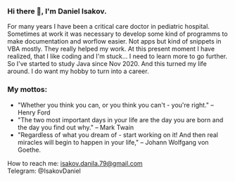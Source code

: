### Hi there 👋, I'm Daniel Isakov.

For many years I have been a critical care doctor in pediatric hospital. Sometimes at work it was necessary to develop some kind of programms to make documentation and worflow easier. Not apps but kind of snippets in VBA mostly. They really helped my work. At this present moment I have realized, that I like coding and I'm stuck... I need to learn more to go further. So I've started to study Java since Nov 2020. And this turned my life around. I do want my hobby to turn into a career.

### My mottos:
* "Whether you think you can, or you think you can't - you're right." – Henry Ford
* "The two most important days in your life are the day you are born and the day you find out why." – Mark Twain
* "Regardless of what you dream of - start working on it! And then real miracles will begin to happen in your life," – Johann Wolfgang von Goethe.

How to reach me: isakov.danila.79@gmail.com  
Telegram: @IsakovDaniel
